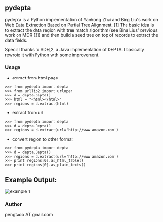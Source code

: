 ## pydepta

pydepta is a Python implementation of Yanhong Zhai and Bing Liu's work on Web Data Extraction Based on Partial Tree Alignment. [1]
The basic idea is to extract the data region with tree match algorithm (see Bing Lius' previous work on MDR [3]) and then build a seed tree on top of records to extract the data fields.

Special thanks to SDE[2] a Java implementation of DEPTA. I basically rewrote it with Python with some improvement.

### Usage

- extract from html page

```
>>> from pydepta import depta
>>> from urllib2 import urlopen
>>> d = depta.Depta()
>>> html = "<html></html>"
>>> regions = d.extract(html)
```

- extract from url

```
>>> from pydepta import depta
>>> d = depta.Depta()
>>> regions = d.extract(url='http://www.amazon.com')
```

- convert region to other format

```
>>> from pydepta import depta
>>> d = depta.Depta()
>>> regions = d.extract(url='http://www.amazon.com')
>>> print regions[0].as_html_table()
>>> print regions[0].as_plain_texts()
```

## Example Output:
![example 1](https://raw.github.com/tpeng/pydepta/master/snapshot1.png)

### Author
pengtaoo AT gmail.com

